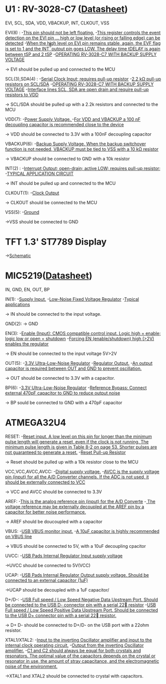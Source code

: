 U1 : RV-3028-C7 ([Datasheet](https://cdn.sparkfun.com/assets/6/8/2/b/3/RV-3028-C7_App-Manual.pdf))
========
EVI, SCL, SDA, VDD, VBACKUP, INT, CLKOUT, VSS

EVI(8) :
-[This pin should not be left floating.](https://cdn.sparkfun.com/assets/6/8/2/b/3/RV-3028-C7_App-Manual.pdf#page=9)
-[This register controls the event detection on the EVI pin ...  high or low level (or rising or
falling edge) can be detected](https://cdn.sparkfun.com/assets/6/8/2/b/3/RV-3028-C7_App-Manual.pdf#page=26)
-[When the high level on EVI pin remains stable, again, the EVF flag is set to 1 and the INT ̅̅̅̅̅ output pin goes
LOW. The delay time tDELAY is again between tSP and 2 tSP](https://cdn.sparkfun.com/assets/6/8/2/b/3/RV-3028-C7_App-Manual.pdf#page=73)
-[OPERATING RV-3028-C7 WITH BACKUP SUPPLY VOLTAGE](https://cdn.sparkfun.com/assets/6/8/2/b/3/RV-3028-C7_App-Manual.pdf#page=103)

-> EVI should be pulled up and connected to the MCU

SCL(3),SDA(4) :
-[Serial Clock Input; requires pull-up resistor](https://cdn.sparkfun.com/assets/6/8/2/b/3/RV-3028-C7_App-Manual.pdf#page=9)
-[2.2 kΩ pull-up resistors on SCL/SDA](https://cdn.sparkfun.com/assets/6/8/2/b/3/RV-3028-C7_App-Manual.pdf#page=97)
-[OPERATING RV-3028-C7 WITH BACKUP SUPPLY VOLTAGE](https://cdn.sparkfun.com/assets/6/8/2/b/3/RV-3028-C7_App-Manual.pdf#page=103)
-[Interface lines SCL, SDA are open drain and require pull-up resistors to VDD](https://cdn.sparkfun.com/assets/6/8/2/b/3/RV-3028-C7_App-Manual.pdf#page=103)

-> SCL/SDA should be pulled up with a 2.2k resistors and connected to the MCU

VDD(7):
-[Power Supply Voltage. ](https://cdn.sparkfun.com/assets/6/8/2/b/3/RV-3028-C7_App-Manual.pdf#page=9)
-[For VDD and VBACKUP a 100 nF decoupling capacitor is recommended close to the device](https://cdn.sparkfun.com/assets/6/8/2/b/3/RV-3028-C7_App-Manual.pdf#page=103)

-> VDD should be connected to 3.3V with a 100nF decoupling capacitor

VBACKUP(6):
-[Backup Supply Voltage. When the backup switchover function is not needed, VBACKUP must be tied
to VSS with a 10 kΩ resistor](https://cdn.sparkfun.com/assets/6/8/2/b/3/RV-3028-C7_App-Manual.pdf#page=9)

-> VBACKUP should be connected to GND with a 10k resistor

INT(2) :
-[Interrupt Output; open-drain; active LOW; requires pull-up resistor;](https://cdn.sparkfun.com/assets/6/8/2/b/3/RV-3028-C7_App-Manual.pdf#page=9)
-[TYPICAL APPLICATION CIRCUIT](https://cdn.sparkfun.com/assets/6/8/2/b/3/RV-3028-C7_App-Manual.pdf#page=103)

-> INT should be pulled up and connected to the MCU

CLKOUT(1):
-[Clock Output](https://cdn.sparkfun.com/assets/6/8/2/b/3/RV-3028-C7_App-Manual.pdf#page=9)

-> CLKOUT should be connected to the MCU

VSS(5):
-[Ground](https://cdn.sparkfun.com/assets/6/8/2/b/3/RV-3028-C7_App-Manual.pdf#page=9)

->VSS should be connected to GND



TFT 1.3' ST7789 Display
========
->[Schematic](https://www.waveshare.com/w/upload/0/0c/1.3inch_LCD_Module_Schematic.pdf)

MIC5219([Datasheet](https://cdn-shop.adafruit.com/product-files/3081/mic5219.pdf))
========

IN, GND, EN, OUT, BP

IN(1):
-[Supply Input.](https://cdn-shop.adafruit.com/product-files/3081/mic5219.pdf#page=3)
-[Low-Noise Fixed Voltage Regulator](https://cdn-shop.adafruit.com/product-files/3081/mic5219.pdf#page=12)
-[Typical applications](https://cdn-shop.adafruit.com/product-files/3081/mic5219.pdf#page=1)

-> IN should be connected to the input voltage.

GND(2):
-> GND

EN(3):
-[Enable (Input): CMOS compatible control input. Logic high = enable; logic
low or open = shutdown](https://cdn-shop.adafruit.com/product-files/3081/mic5219.pdf#page=3)
-[Forcing EN (enable/shutdown) high (>2V) enables the
regulator](https://cdn-shop.adafruit.com/product-files/3081/mic5219.pdf#page=9)

-> EN should be connected to the input voltage 5V>2V

OUT(5):
-[3.3V Ultra-Low-Noise Regulator](https://cdn-shop.adafruit.com/product-files/3081/mic5219.pdf#page=1)
-[Regulator Output.](https://cdn-shop.adafruit.com/product-files/3081/mic5219.pdf#page=3)
-[An output capacitor is required between OUT and GND to
prevent oscillation.](https://cdn-shop.adafruit.com/product-files/3081/mic5219.pdf#page=9)

-> OUT should be connected to 3.3V with a capacitor.

BP(6):
-[3.3V Ultra-Low-Noise Regulator](https://cdn-shop.adafruit.com/product-files/3081/mic5219.pdf#page=1)
-[Reference Bypass: Connect external 470pF capacitor to GND to reduce
output noise](https://cdn-shop.adafruit.com/product-files/3081/mic5219.pdf#page=3)

-> BP sould be connected to GND with a 470pF capacitor

ATMEGA32U4
=======

RESET:
-[Reset input. A low level on this pin for longer than the minimum pulse length will generate a reset, even if the
clock is not running. The minimum pulse length is given in Table 8-2 on page 53. Shorter pulses are not
guaranteed to generate a reset.](http://ww1.microchip.com/downloads/en/devicedoc/atmel-7766-8-bit-avr-atmega16u4-32u4_datasheet.pdf#page=7)
-[Reset Pull-up Resistor](http://ww1.microchip.com/downloads/en/devicedoc/atmel-7766-8-bit-avr-atmega16u4-32u4_datasheet.pdf#page=384)

-> Reset should be pulled up with a 10k resistor close to the MCU

VCC,VCC,AVCC,AVCC:
-[Digital supply voltage.](http://ww1.microchip.com/downloads/en/devicedoc/atmel-7766-8-bit-avr-atmega16u4-32u4_datasheet.pdf#page=5)
-[AVCC is the supply voltage pin (input) for all the A/D Converter channels. If the ADC is not used, it should be
externally connected to VCC](http://ww1.microchip.com/downloads/en/devicedoc/atmel-7766-8-bit-avr-atmega16u4-32u4_datasheet.pdf#page=7)

-> VCC and AVCC should be connected to 3.3V

AREF:
-[This is the analog reference pin (input) for the A/D Converte](http://ww1.microchip.com/downloads/en/devicedoc/atmel-7766-8-bit-avr-atmega16u4-32u4_datasheet.pdf#page=7)
-[ The voltage reference may be
externally decoupled at the AREF pin by a capacitor for better noise performance.](http://ww1.microchip.com/downloads/en/devicedoc/atmel-7766-8-bit-avr-atmega16u4-32u4_datasheet.pdf#page=297)


-> AREF should be doucoupled with a capacitor

VBUS:
-[USB VBUS monitor input.](http://ww1.microchip.com/downloads/en/devicedoc/atmel-7766-8-bit-avr-atmega16u4-32u4_datasheet.pdf#page=6)
-[A 10µF capacitor is highly recommended on VBUS line](http://ww1.microchip.com/downloads/en/devicedoc/atmel-7766-8-bit-avr-atmega16u4-32u4_datasheet.pdf#page=259)


-> VBUS should be connected to 5V, with a 10uF decoupling cpacitor

UVCC:
-[USB Pads Internal Regulator Input supply voltage](http://ww1.microchip.com/downloads/en/devicedoc/atmel-7766-8-bit-avr-atmega16u4-32u4_datasheet.pdf#page=6)

->UVCC should be connected to 5V(VCC)

UCAP:
-[USB Pads Internal Regulator Output supply voltage. Should be connected to an external capacitor (1µF)](http://ww1.microchip.com/downloads/en/devicedoc/atmel-7766-8-bit-avr-atmega16u4-32u4_datasheet.pdf#page=6)

->UCAP should be decoupled with a 1uF capacitor/

D+/D-:
-[USB Full speed / Low Speed Negative Data Upstream Port. Should be connected to the USB D- connector pin
with a serial 22 resistor](http://ww1.microchip.com/downloads/en/devicedoc/atmel-7766-8-bit-avr-atmega16u4-32u4_datasheet.pdf#page=6)
-[USB Full speed / Low Speed Positive Data Upstream Port. Should be connected to the USB D+ connector pin
with a serial 22 resistor.](http://ww1.microchip.com/downloads/en/devicedoc/atmel-7766-8-bit-avr-atmega16u4-32u4_datasheet.pdf#page=6)

-> D+ D- should be connected to D+/D- on the USB port with a 22ohm resistor.

XTAL1/XTAL2:
-[Input to the inverting Oscillator amplifier and input to the internal clock operating circuit.](http://ww1.microchip.com/downloads/en/devicedoc/atmel-7766-8-bit-avr-atmega16u4-32u4_datasheet.pdf#page=7)
-[Output from the inverting Oscillator amplifier.](http://ww1.microchip.com/downloads/en/devicedoc/atmel-7766-8-bit-avr-atmega16u4-32u4_datasheet.pdf#page=7)
-[C1 and C2 should always be equal for both crystals and resonators. The optimal value of the capacitors
depends on the crystal or resonator in use, the amount of stray capacitance, and the electromagnetic noise of
the environment.](http://ww1.microchip.com/downloads/en/devicedoc/atmel-7766-8-bit-avr-atmega16u4-32u4_datasheet.pdf#page=30)

->XTAL1 and XTAL2 should be connected to crystal with capacitors.
